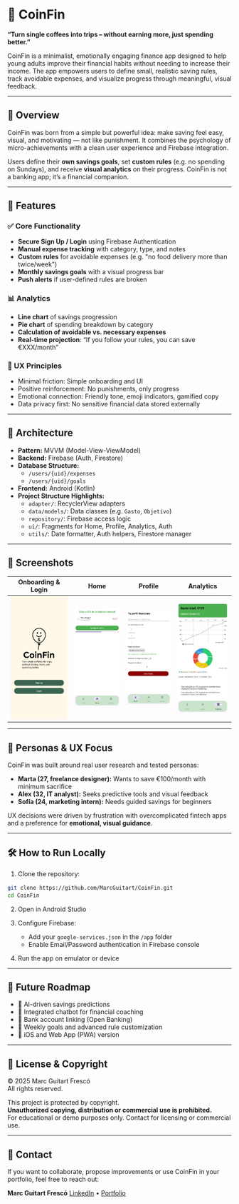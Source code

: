 # 🎈 CoinFin

**“Turn single coffees into trips – without earning more, just spending better.”**

CoinFin is a minimalist, emotionally engaging finance app designed to help young adults improve their financial habits without needing to increase their income. The app empowers users to define small, realistic saving rules, track avoidable expenses, and visualize progress through meaningful, visual feedback.

---

## 📱 Overview

CoinFin was born from a simple but powerful idea: make saving feel easy, visual, and motivating — not like punishment. It combines the psychology of micro-achievements with a clean user experience and Firebase integration.

Users define their **own savings goals**, set **custom rules** (e.g. no spending on Sundays), and receive **visual analytics** on their progress. CoinFin is not a banking app; it’s a financial companion.

---

## 🔧 Features

### ✅ Core Functionality
- **Secure Sign Up / Login** using Firebase Authentication
- **Manual expense tracking** with category, type, and notes
- **Custom rules** for avoidable expenses (e.g. "no food delivery more than twice/week")
- **Monthly savings goals** with a visual progress bar
- **Push alerts** if user-defined rules are broken

### 📊 Analytics
- **Line chart** of savings progression
- **Pie chart** of spending breakdown by category
- **Calculation of avoidable vs. necessary expenses**
- **Real-time projection**: “If you follow your rules, you can save €XXX/month”

### 🌱 UX Principles
- Minimal friction: Simple onboarding and UI
- Positive reinforcement: No punishments, only progress
- Emotional connection: Friendly tone, emoji indicators, gamified copy
- Data privacy first: No sensitive financial data stored externally

---

## 🧱 Architecture

- **Pattern:** MVVM (Model-View-ViewModel)
- **Backend:** Firebase (Auth, Firestore)
- **Database Structure:**
  - `/users/{uid}/expenses`
  - `/users/{uid}/goals`
- **Frontend:** Android (Kotlin)
- **Project Structure Highlights:**
  - `adapter/`: RecyclerView adapters
  - `data/models/`: Data classes (e.g. `Gasto`, `Objetivo`)
  - `repository/`: Firebase access logic
  - `ui/`: Fragments for Home, Profile, Analytics, Auth
  - `utils/`: Date formatter, Auth helpers, Firestore manager

---

## 🚀 Screenshots

| Onboarding & Login | Home | Profile | Analytics |
|--------------------|-----------|---------|-----------|
| ![SignUp](app/src/main/res/drawable/SignUp.jpeg) | ![Home](app/src/main/res/drawable/Home.jpeg) | ![Profile](app/src/main/res/drawable/Profile.jpeg) | ![Analytics](app/src/main/res/drawable/Analytics.jpeg) |

---

## 🧠 Personas & UX Focus

CoinFin was built around real user research and tested personas:

- **Marta (27, freelance designer):** Wants to save €100/month with minimum sacrifice
- **Alex (32, IT analyst):** Seeks predictive tools and visual feedback
- **Sofía (24, marketing intern):** Needs guided savings for beginners

UX decisions were driven by frustration with overcomplicated fintech apps and a preference for **emotional, visual guidance**.

---

## 🛠️ How to Run Locally

1. Clone the repository:
```bash
git clone https://github.com/MarcGuitart/CoinFin.git
cd CoinFin
```

2. Open in Android Studio

3. Configure Firebase:
   - Add your `google-services.json` in the `/app` folder
   - Enable Email/Password authentication in Firebase console

4. Run the app on emulator or device

---

## 📌 Future Roadmap

- 🔮 AI-driven savings predictions
- 💬 Integrated chatbot for financial coaching
- 🏦 Bank account linking (Open Banking)
- 🧠 Weekly goals and advanced rule customization
- 📱 iOS and Web App (PWA) version

---

## 🔐 License & Copyright

© 2025 Marc Guitart Frescó  
All rights reserved.

This project is protected by copyright.  
**Unauthorized copying, distribution or commercial use is prohibited.**  
For educational or demo purposes only. Contact for licensing or commercial use.

---

## 🤝 Contact

If you want to collaborate, propose improvements or use CoinFin in your portfolio, feel free to reach out:

**Marc Guitart Frescó**
[LinkedIn](https://www.linkedin.com/in/marc-guitart-fresc%C3%B3-05938b23b/) • [Portfolio](https://github.com/MarcGuitart)
